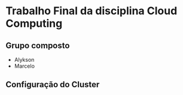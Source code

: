 # Trabalho Final da disciplina Cloud Computing


## Grupo composto
* Alykson
* Marcelo

## Configuração do Cluster
